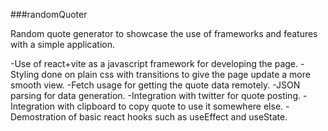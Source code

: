 ###randomQuoter


Random quote generator to showcase the use of frameworks and features with a simple application.

-Use of react+vite as a javascript framework for developing the page.
-Styling done on plain css with transitions to give the page update a more smooth view.
-Fetch usage for getting the quote data remotely.
-JSON parsing for data generation. 
-Integration with twitter for quote posting.
-Integration with clipboard to copy quote to use it somewhere else.
-Demostration of basic react hooks such as useEffect and useState.